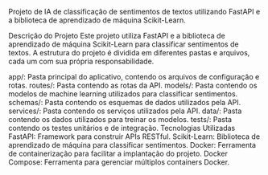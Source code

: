 <!-- projeto/
app/
**init**.py # Indica que esta pasta é um módulo Python
main.py # Entrada principal da aplicação
routes/ # Rotas da API
**init**.py
api.py
models/ # Modelos de dados
**init**.py
modelo_ia.py
schemas/ # Esquemas da API
**init**.py
schema_api.py
services/ # Serviços da aplicação
**init**.py
servico_ia.py
config/ # Configurações do projeto
**init**.py
settings.py # Configurações globais
requirements/ # Requisitos do projeto
base.txt # Requisitos básicos
dev.txt # Requisitos de desenvolvimento
deployment/ # Arquivos de implantação
Dockerfile
docker-compose.yml
data/ # Dados da aplicação
raw/ # Dados brutos
processed/ # Dados processados
models/ # Modelos treinados
logs/ # Arquivos de log
tests/ # Testes automatizados
**init**.py
test_api.py
test_models.py
test_services.py
README.md # Documentação do projeto -->

Projeto de IA de classificação de sentimentos de textos utilizando FastAPI e a biblioteca de aprendizado de máquina Scikit-Learn.

Descrição do Projeto
Este projeto utiliza FastAPI e a biblioteca de aprendizado de máquina Scikit-Learn para classificar sentimentos de textos. A estrutura do projeto é dividida em diferentes pastas e arquivos, cada um com sua própria responsabilidade.

app/: Pasta principal do aplicativo, contendo os arquivos de configuração e rotas.
routes/: Pasta contendo as rotas da API.
models/: Pasta contendo os modelos de machine learning utilizados para classificar sentimentos.
schemas/: Pasta contendo os esquemas de dados utilizados pela API.
services/: Pasta contendo os serviços utilizados pela API.
data/: Pasta contendo os dados utilizados para treinar os modelos.
tests/: Pasta contendo os testes unitários e de integração.
Tecnologias Utilizadas
FastAPI: Framework para construir APIs RESTful.
Scikit-Learn: Biblioteca de aprendizado de máquina para classificar sentimentos.
Docker: Ferramenta de containerização para facilitar a implantação do projeto.
Docker Compose: Ferramenta para gerenciar múltiplos containers Docker.
